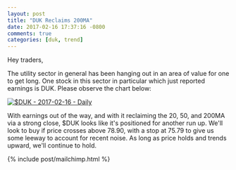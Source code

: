 ```yaml
---
layout: post
title: "DUK Reclaims 200MA"
date: 2017-02-16 17:37:16 -0800
comments: true
categories: [duk, trend]
---
```


Hey traders,

The utility sector in general has been hanging out in an area of value for one to get long. One stock in this sector in particular which just reported earnings is DUK. Please observe the chart below:

[![$DUK - 2017-02-16 - Daily](/images/blog/20170216/duk.png)](/images/blog/20170216/duk.png)

With earnings out of the way, and with it reclaiming the 20, 50, and 200MA via a strong close, $DUK looks like it's positioned for another run up. We'll look to buy if price crosses above 78.90, with a stop at 75.79 to give us some leeway to account for recent noise. As long as price holds and trends upward, we'll continue to hold.

{% include post/mailchimp.html %}
<!-- {% include post/amazon_ad_books.html %} -->
